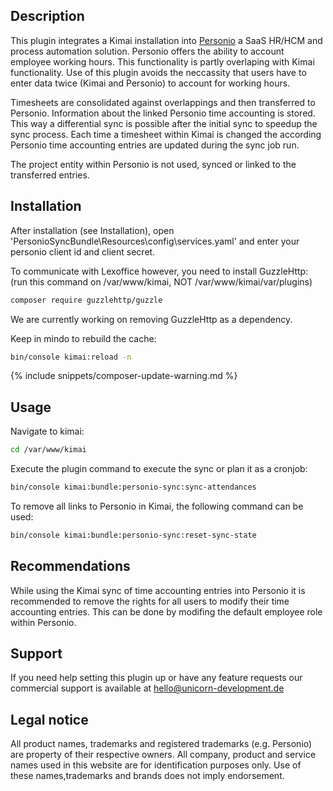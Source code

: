 ## Description

This plugin integrates a Kimai installation into [Personio](https://worksimple.personio.de/) a SaaS HR/HCM and process automation solution. Personio offers the ability to account employee working hours. This functionality is partly overlaping with Kimai functionality. Use of this plugin avoids the neccassity that users have to enter data twice (Kimai and Personio) to account for working hours.

Timesheets are consolidated against overlappings and then transferred to Personio. Information about the linked Personio time accounting is stored. This way a differential sync is possible after the initial sync to speedup the sync process. Each time a timesheet within Kimai is changed the according Personio time accounting entries are updated during the sync job run.

The project entity within Personio is not used, synced or linked to the transferred entries.

## Installation

After installation (see Installation), open 'PersonioSyncBundle\Resources\config\services.yaml' and enter your personio client id and client secret.

To communicate with Lexoffice however, you need to install GuzzleHttp:
(run this command on /var/www/kimai, NOT /var/www/kimai/var/plugins)
```bash
composer require guzzlehttp/guzzle
```

We are currently working on removing GuzzleHttp as a dependency.

Keep in mindo to rebuild the cache:
```bash
bin/console kimai:reload -n
```

{% include snippets/composer-update-warning.md %}

## Usage

Navigate to kimai:
```bash
cd /var/www/kimai
```

Execute the plugin command to execute the sync or plan it as a cronjob:
```bash
bin/console kimai:bundle:personio-sync:sync-attendances
```

To remove all links to Personio in Kimai, the following command can be used:
```bash
bin/console kimai:bundle:personio-sync:reset-sync-state
```

## Recommendations

While using the Kimai sync of time accounting entries into Personio it is recommended to remove the rights for all users to modify their time accounting entries. This can be done by modifing the default employee role within Personio.

## Support

If you need help setting this plugin up or have any feature requests our commercial support is available at [hello@unicorn-development.de](mailto:hello@unicorn-development.de)

## Legal notice

All product names, trademarks and registered trademarks (e.g. Personio) are property of their respective owners. All company, product and service names used in this website are for identification purposes only. Use of these names,trademarks and brands does not imply endorsement.